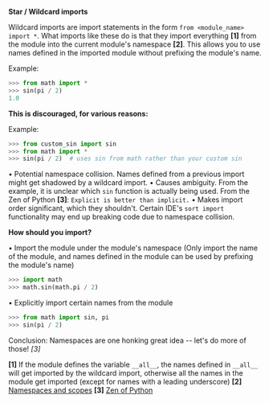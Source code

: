 **Star / Wildcard imports**

Wildcard imports are import statements in the form `from <module_name> import *`. What imports like these do is that they import everything **[1]** from the module into the current module's namespace **[2]**. This allows you to use names defined in the imported module without prefixing the module's name.

Example:
```python
>>> from math import *
>>> sin(pi / 2)
1.0
```
**This is discouraged, for various reasons:**

Example:
```python
>>> from custom_sin import sin
>>> from math import *
>>> sin(pi / 2)  # uses sin from math rather than your custom sin
```
• Potential namespace collision. Names defined from a previous import might get shadowed by a wildcard import.
• Causes ambiguity. From the example, it is unclear which `sin` function is actually being used. From the Zen of Python **[3]**: `Explicit is better than implicit.`
• Makes import order significant, which they shouldn't. Certain IDE's `sort import` functionality may end up breaking code due to namespace collision.

**How should you import?**

• Import the module under the module's namespace (Only import the name of the module, and names defined in the module can be used by prefixing the module's name)
```python
>>> import math
>>> math.sin(math.pi / 2)
```
• Explicitly import certain names from the module
```python
>>> from math import sin, pi
>>> sin(pi / 2)
```
Conclusion: Namespaces are one honking great idea -- let's do more of those! *[3]*

**[1]** If the module defines the variable `__all__`, the names defined in `__all__` will get imported by the wildcard import, otherwise all the names in the module get imported (except for names with a leading underscore)
**[2]** [Namespaces and scopes](https://www.programiz.com/python-programming/namespace)
**[3]** [Zen of Python](https://peps.python.org/pep-0020/)
